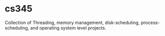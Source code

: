 # cs345
Collection of Threading, memory management, disk-scheduling, process-scheduling, and operating system level projects.
